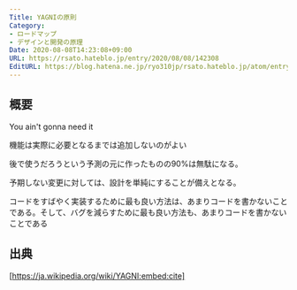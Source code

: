 ```yaml
---
Title: YAGNIの原則
Category:
- ロードマップ
- デザインと開発の原理
Date: 2020-08-08T14:23:08+09:00
URL: https://rsato.hateblo.jp/entry/2020/08/08/142308
EditURL: https://blog.hatena.ne.jp/ryo310jp/rsato.hateblo.jp/atom/entry/26006613611608768
---
```


## 概要

You ain't gonna need it

機能は実際に必要となるまでは追加しないのがよい

後で使うだろうという予測の元に作ったものの90%は無駄になる。

予期しない変更に対しては、設計を単純にすることが備えとなる。

コードをすばやく実装するために最も良い方法は、あまりコードを書かないことである。そして、バグを減らすために最も良い方法も、あまりコードを書かないことである

## 出典

[https://ja.wikipedia.org/wiki/YAGNI:embed:cite]

